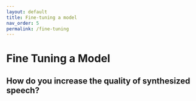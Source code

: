```yaml
---
layout: default
title: Fine-tuning a model
nav_order: 5
permalink: /fine-tuning
---
```

# Fine Tuning a Model
## How do you increase the quality of synthesized speech?